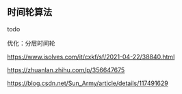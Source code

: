 ## 时间轮算法

todo

优化：分层时间轮

https://www.isolves.com/it/cxkf/sf/2021-04-22/38840.html

https://zhuanlan.zhihu.com/p/356647675

https://blog.csdn.net/Sun_Army/article/details/117491629



